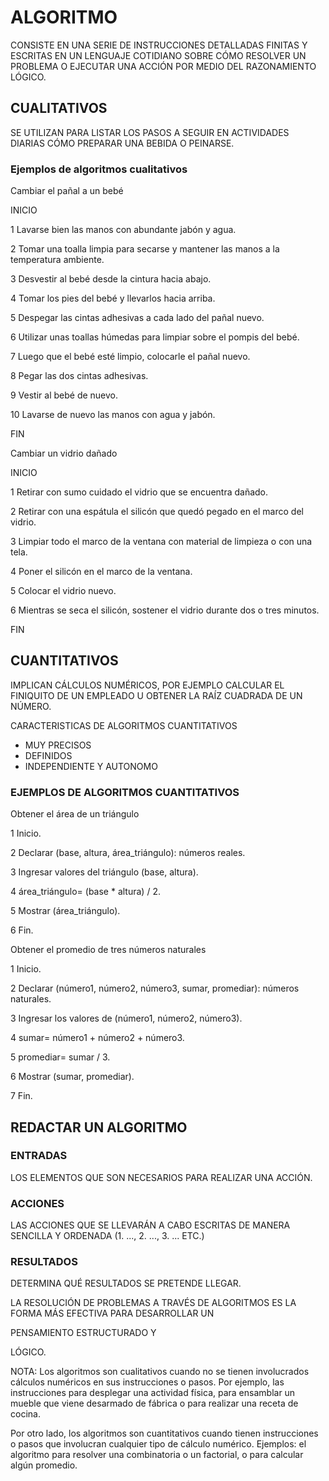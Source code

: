 # ALGORITMO
CONSISTE EN UNA SERIE DE INSTRUCCIONES DETALLADAS FINITAS Y ESCRITAS EN UN LENGUAJE COTIDIANO SOBRE CÓMO RESOLVER UN PROBLEMA O EJECUTAR UNA ACCIÓN POR MEDIO DEL RAZONAMIENTO LÓGICO.

## CUALITATIVOS
SE UTILIZAN PARA LISTAR LOS PASOS A SEGUIR EN
ACTIVIDADES DIARIAS CÓMO PREPARAR UNA BEBIDA O
PEINARSE.

### Ejemplos de algoritmos cualitativos

Cambiar el pañal a un bebé

INICIO

1 Lavarse bien las manos con abundante jabón y agua.

2 Tomar una toalla limpia para secarse y mantener las manos a la temperatura ambiente.

3 Desvestir al bebé desde la cintura hacia abajo.

4 Tomar los pies del bebé y llevarlos hacia arriba.

5 Despegar las cintas adhesivas a cada lado del pañal nuevo.

6 Utilizar unas toallas húmedas para limpiar sobre el pompis del bebé.

7 Luego que el bebé esté limpio, colocarle el pañal nuevo.

8 Pegar las dos cintas adhesivas.

9 Vestir al bebé de nuevo.

10 Lavarse de nuevo las manos con agua y jabón.

FIN

Cambiar un vidrio dañado

INICIO

1 Retirar con sumo cuidado el vidrio que se encuentra dañado.

2 Retirar con una espátula el silicón que quedó pegado en el marco del vidrio.

3 Limpiar todo el marco de la ventana con material de limpieza o con una tela.

4 Poner el silicón en el marco de la ventana.

5 Colocar el vidrio nuevo.

6 Mientras se seca el silicón, sostener el vidrio durante dos o tres minutos.

FIN


## CUANTITATIVOS
IMPLICAN CÁLCULOS NUMÉRICOS, POR EJEMPLO CALCULAR
EL FINIQUITO DE UN EMPLEADO U OBTENER LA RAÍZ
CUADRADA DE UN NÚMERO.

CARACTERISTICAS DE ALGORITMOS CUANTITATIVOS

* MUY PRECISOS
* DEFINIDOS
* INDEPENDIENTE Y AUTONOMO

### EJEMPLOS DE ALGORITMOS CUANTITATIVOS

Obtener el área de un triángulo

1 Inicio.

2 Declarar (base, altura, área_triángulo): números reales.

3 Ingresar valores del triángulo (base, altura).

4 área_triángulo= (base * altura) / 2.

5 Mostrar (área_triángulo).

6 Fin.

Obtener el promedio de tres números naturales

1 Inicio.

2 Declarar (número1, número2, número3, sumar, promediar): números naturales.

3 Ingresar los valores de (número1, número2, número3).

4 sumar= número1 + número2 + número3.

5 promediar= sumar / 3.

6 Mostrar (sumar, promediar).

7 Fin.


## REDACTAR UN ALGORITMO
### ENTRADAS
LOS ELEMENTOS QUE SON NECESARIOS PARA REALIZAR UNA
ACCIÓN.

### ACCIONES
LAS ACCIONES QUE SE LLEVARÁN A CABO ESCRITAS DE
MANERA SENCILLA Y ORDENADA (1. ..., 2. ..., 3. ... ETC.)


### RESULTADOS
DETERMINA QUÉ RESULTADOS SE PRETENDE LLEGAR.

LA RESOLUCIÓN DE PROBLEMAS A
TRAVÉS DE ALGORITMOS ES LA FORMA
MÁS EFECTIVA PARA DESARROLLAR UN

PENSAMIENTO ESTRUCTURADO Y

LÓGICO.


NOTA: Los algoritmos son cualitativos cuando no se tienen involucrados cálculos numéricos en sus instrucciones o pasos. Por ejemplo, las instrucciones para desplegar una actividad física, para ensamblar un mueble que viene desarmado de fábrica o para realizar una receta de cocina.

Por otro lado, los algoritmos son cuantitativos cuando tienen instrucciones o pasos que involucran cualquier tipo de cálculo numérico. Ejemplos: el algoritmo para resolver una combinatoria o un factorial, o para calcular algún promedio.


